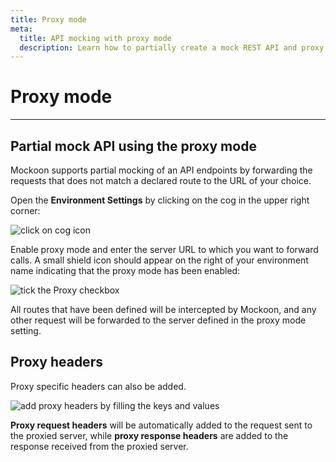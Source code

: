```yaml
---
title: Proxy mode
meta:
  title: API mocking with proxy mode
  description: Learn how to partially create a mock REST API and proxy to another JSON REST server with Mockoon
---
```


# Proxy mode

---

## Partial mock API using the proxy mode

Mockoon supports partial mocking of an API endpoints by forwarding the requests that does not match a declared route to the URL of your choice.

Open the **Environment Settings** by clicking on the cog in the upper right corner:

![click on cog icon](/images/docs/open-settings.png)

Enable proxy mode and enter the server URL to which you want to forward calls. A small shield icon should appear on the right of your environment name indicating that the proxy mode has been enabled:

![tick the Proxy checkbox](/images/docs/v1.8.0-enable-proxy.png)

All routes that have been defined will be intercepted by Mockoon, and any other request will be forwarded to the server defined in the proxy mode setting.

## Proxy headers

Proxy specific headers can also be added.

![add proxy headers by filling the keys and values](/images/docs/v1.8.0-proxy-headers.png)

**Proxy request headers** will be automatically added to the request sent to the proxied server, while **proxy response headers** are added to the response received from the proxied server.
